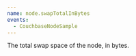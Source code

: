 ```yaml
---
name: node.swapTotalInBytes
events:
  - CouchbaseNodeSample
---
```


The total swap space of the node, in bytes.